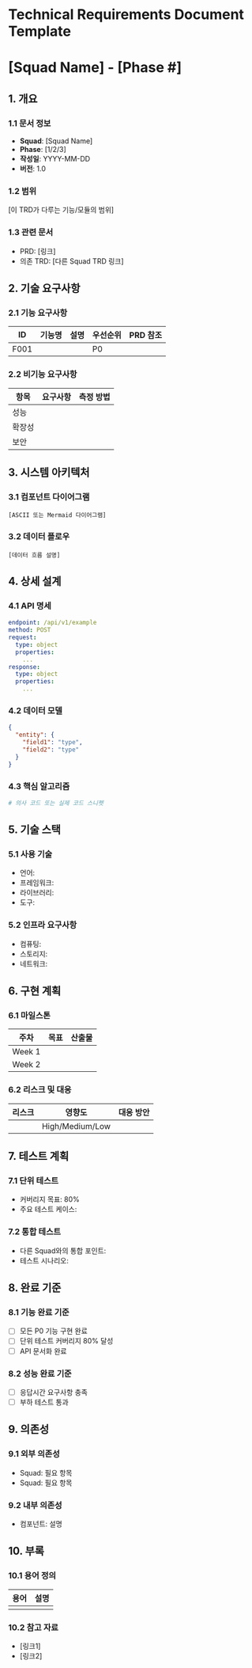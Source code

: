 # Technical Requirements Document Template
# [Squad Name] - [Phase #]

## 1. 개요

### 1.1 문서 정보
- **Squad**: [Squad Name]
- **Phase**: [1/2/3]
- **작성일**: YYYY-MM-DD
- **버전**: 1.0

### 1.2 범위
[이 TRD가 다루는 기능/모듈의 범위]

### 1.3 관련 문서
- PRD: [링크]
- 의존 TRD: [다른 Squad TRD 링크]

## 2. 기술 요구사항

### 2.1 기능 요구사항
| ID | 기능명 | 설명 | 우선순위 | PRD 참조 |
|----|--------|------|----------|----------|
| F001 | | | P0 | |

### 2.2 비기능 요구사항
| 항목 | 요구사항 | 측정 방법 |
|------|----------|-----------|
| 성능 | | |
| 확장성 | | |
| 보안 | | |

## 3. 시스템 아키텍처

### 3.1 컴포넌트 다이어그램
```
[ASCII 또는 Mermaid 다이어그램]
```

### 3.2 데이터 플로우
```
[데이터 흐름 설명]
```

## 4. 상세 설계

### 4.1 API 명세
```yaml
endpoint: /api/v1/example
method: POST
request:
  type: object
  properties:
    ...
response:
  type: object
  properties:
    ...
```

### 4.2 데이터 모델
```json
{
  "entity": {
    "field1": "type",
    "field2": "type"
  }
}
```

### 4.3 핵심 알고리즘
```python
# 의사 코드 또는 실제 코드 스니펫
```

## 5. 기술 스택

### 5.1 사용 기술
- 언어: 
- 프레임워크: 
- 라이브러리: 
- 도구: 

### 5.2 인프라 요구사항
- 컴퓨팅: 
- 스토리지: 
- 네트워크: 

## 6. 구현 계획

### 6.1 마일스톤
| 주차 | 목표 | 산출물 |
|------|------|--------|
| Week 1 | | |
| Week 2 | | |

### 6.2 리스크 및 대응
| 리스크 | 영향도 | 대응 방안 |
|--------|--------|-----------|
| | High/Medium/Low | |

## 7. 테스트 계획

### 7.1 단위 테스트
- 커버리지 목표: 80%
- 주요 테스트 케이스:

### 7.2 통합 테스트
- 다른 Squad와의 통합 포인트:
- 테스트 시나리오:

## 8. 완료 기준

### 8.1 기능 완료 기준
- [ ] 모든 P0 기능 구현 완료
- [ ] 단위 테스트 커버리지 80% 달성
- [ ] API 문서화 완료

### 8.2 성능 완료 기준
- [ ] 응답시간 요구사항 충족
- [ ] 부하 테스트 통과

## 9. 의존성

### 9.1 외부 의존성
- Squad: 필요 항목
- Squad: 필요 항목

### 9.2 내부 의존성
- 컴포넌트: 설명

## 10. 부록

### 10.1 용어 정의
| 용어 | 설명 |
|------|------|
| | |

### 10.2 참고 자료
- [링크1]
- [링크2]